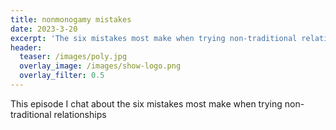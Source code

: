 ```yaml
---
title: nonmonogamy mistakes
date: 2023-3-20
excerpt: 'The six mistakes most make when trying non-traditional relationships'
header:
  teaser: /images/poly.jpg
  overlay_image: /images/show-logo.png
  overlay_filter: 0.5
---
```


<!--<iframe src='https://open.spotify.com/embed/episode/4GaH6mFy5DXmeT4uAoH29X' width='80%' height='232' frameborder='0' allowtransparency='true' allow='encrypted-media'></iframe>-->

This episode I chat about the six mistakes most make when trying non-traditional relationships
